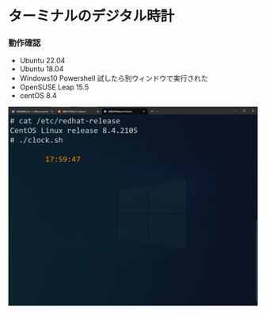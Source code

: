 # ターミナルのデジタル時計


### 動作確認

- Ubuntu 22.04
- Ubuntu 18.04
- Windows10 Powershell 試したら別ウィンドウで実行された
- OpenSUSE Leap 15.5
- centOS 8.4
 
![clock](clock.png)
